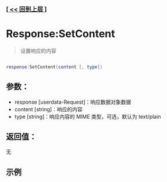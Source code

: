 ### [[ << 回到上层 ]](README.md)

# Response:SetContent

> 设置响应的内容

```lua

response:SetContent(content [, type])

```

## 参数：

+ response [userdata-Request]：响应数据对象数据
+ content [string]：响应的内容
+ type [string]：响应内容的 MIME 类型，可选，默认为 text/plain

## 返回值：

无

## 示例

```lua

```